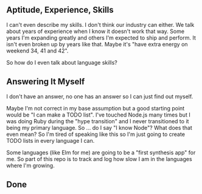 ## Aptitude, Experience, Skills

I can't even describe my skills.  I don't think our industry can either.
We talk about years of experience when I know it doesn't work that way.  Some years
I'm expanding greatly and others I'm expected to ship and perform.  It isn't even
broken up by years like that.  Maybe it's "have extra energy on weekend 34, 41 and 42".

So how do I even talk about language skills?


## Answering It Myself

I don't have an answer, no one has an answer so I can just find out myself.

Maybe I'm not correct in my base assumption but a good starting point would be
"I can make a TODO list".  I've touched Node.js many times but I was doing Ruby
during the "hype transition" and I never transitioned to it being my primary language.
So ... do I say "I know Node"?  What does that even mean?  So I'm tired of speaking
like this so I'm just going to create TODO lists in every language I can.

Some languages (like Elm for me) are going to be a "first synthesis app" for me.
So part of this repo is to track and log how slow I am in the languages where I'm growing.


## Done
